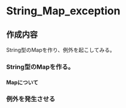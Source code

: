 # String_Map_exception

## 作成内容
String型のMapを作り、例外を起こしてみる。

### String型のMapを作る。


#### Mapについて


### 例外を発生させる
